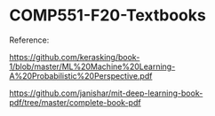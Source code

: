 # COMP551-F20-Textbooks

Reference:

https://github.com/kerasking/book-1/blob/master/ML%20Machine%20Learning-A%20Probabilistic%20Perspective.pdf

https://github.com/janishar/mit-deep-learning-book-pdf/tree/master/complete-book-pdf
